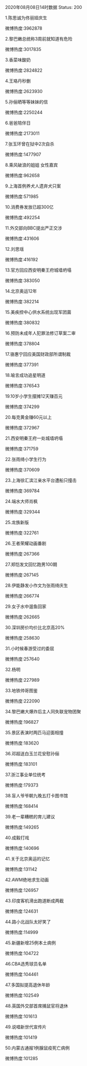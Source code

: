 2020年08月08日14时数据
Status: 200

1.陈思诚为佟丽娅庆生

微博热度:3962878

2.黎巴嫩总统称3周前就知道有危险

微博热度:3017835

3.香菜味酸奶

微博热度:2824822

4.王珞丹秒删

微博热度:2623930

5.孙俪晒等等妹妹的信

微博热度:2250244

6.爸爸陪伴日

微博热度:2173011

7.张玉环曾在狱中2次自杀

微博热度:1477907

8.乘风破浪的姐姐 女性嘉宾

微博热度:962658

9.上海首例养犬人遗弃犬只案

微博热度:571985

10.消费券发放已超300亿

微博热度:492254

11.外交部向BBC提出严正交涉

微博热度:431606

12.刘思瑶

微博热度:416192

13.官方回应西安明秦王府城墙坍塌

微博热度:383050

14.北京奥运12年

微博热度:382214

15.美疾控中心供水系统出现军团菌

微博热度:380832

16.预防未成年人犯罪法修订草案二审

微博热度:378804

17.骆惠宁回应美国财政部所谓制裁

微博热度:377391

18.喻言成功追星明道

微博热度:376543

19.10岁小学生摆摊12天赚百元

微博热度:374299

20.每克黄金赚60元以上

微博热度:372967

21.西安明秦王府一处城墙坍塌

微博热度:371759

22.张雨绮小学生行为

微博热度:370609

23.上海徐汇滨江亲水平台遭船只撞击

微博热度:369784

24.端水大师肖枫

微博热度:329344

25.龙族新版

微博热度:322761

26.王者荣耀动画番剧

微博热度:267366

27.郑恺发文回忆跑男100期

微博热度:267145

28.伊能静发小作文为张雨绮庆生

微博热度:266774

29.女子水中遛鱼回家

微博热度:262665

30.深圳房价均价比北京高20%

微博热度:258630

31.小时候春游受过的委屈

微博热度:257640

32.杨明

微博热度:227989

33.地铁帅哥图鉴

微博热度:222090

34.黎巴嫩大爆炸后主人同失联宠物团聚

微博热度:196827

35.景区表演时两匹马迎面相撞

微博热度:183620

36.邓超送白玉兰花安慰孙俪

微博热度:183101

37.浙江事业单位统考

微博热度:179373

38.盲人爷爷朝九晚五打卡图书馆

微博热度:168414

39.老一辈糟糕的育儿建议

微博热度:149265

40.成毅打戏

微博热度:140696

41.关于北京奥运的记忆

微博热度:131142

42.AWM绝地求生动画

微博热度:126957

43.印度客机滑出跑道断成两截

微博热度:124631

44.路小北战队太好笑了

微博热度:114999

45.新疆新增25例本土病例

微博热度:104722

46.CBA选秀球员名单

微博热度:104461

47.多国拟提高退休年龄

微博热度:102549

48.英国外交部首席捕鼠官将退休

微博热度:101613

49.说唱新世代宣传片

微博热度:101419

50.内蒙古通报1例腺鼠疫死亡病例

微博热度:101285

